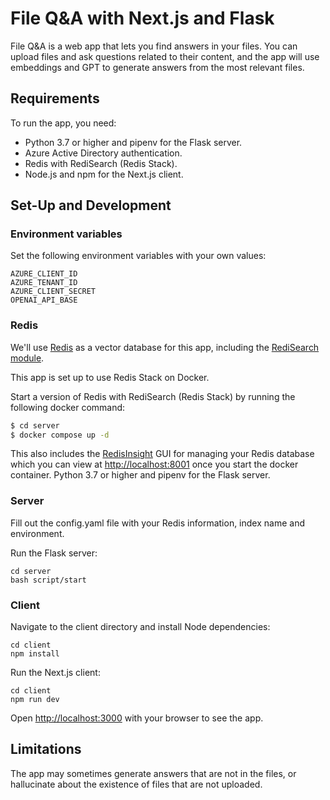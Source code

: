 # File Q&A with Next.js and Flask

File Q&A is a web app that lets you find answers in your files. You can upload files and ask questions related to their content, and the app will use embeddings and GPT to generate answers from the most relevant files.

## Requirements

To run the app, you need:

- Python 3.7 or higher and pipenv for the Flask server.
- Azure Active Directory authentication.
- Redis with RediSearch (Redis Stack). 
- Node.js and npm for the Next.js client.

## Set-Up and Development

### Environment variables

Set the following environment variables with your own values:

```
AZURE_CLIENT_ID
AZURE_TENANT_ID
AZURE_CLIENT_SECRET
OPENAI_API_BASE
```

### Redis

We'll use [Redis](https://redis.io) as a vector database for this app, including the [RediSearch module](https://github.com/RediSearch/RediSearch).

This app is set up to use Redis Stack on Docker.

Start a version of Redis with RediSearch (Redis Stack) by running the following docker command:

```bash
$ cd server
$ docker compose up -d
```

This also includes the [RedisInsight](https://redis.com/redis-enterprise/redis-insight/) GUI for managing your Redis database which you can view at [http://localhost:8001](http://localhost:8001) once you start the docker container.
Python 3.7 or higher and pipenv for the Flask server.

### Server

Fill out the config.yaml file with your Redis information, index name and environment.

Run the Flask server:

```
cd server
bash script/start
```

### Client

Navigate to the client directory and install Node dependencies:

```
cd client
npm install
```

Run the Next.js client:

```
cd client
npm run dev
```

Open [http://localhost:3000](http://localhost:3000) with your browser to see the app.

## Limitations

The app may sometimes generate answers that are not in the files, or hallucinate about the existence of files that are not uploaded.
